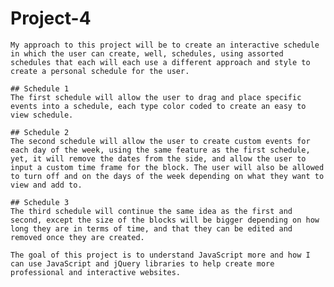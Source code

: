# Project-4
	My approach to this project will be to create an interactive schedule in which the user can create, well, schedules, using assorted schedules that each will each use a different approach and style to create a personal schedule for the user.
	
	## Schedule 1
	The first schedule will allow the user to drag and place specific events into a schedule, each type color coded to create an easy to view schedule.
	
	## Schedule 2
	The second schedule will allow the user to create custom events for each day of the week, using the same feature as the first schedule, yet, it will remove the dates from the side, and allow the user to input a custom time frame for the block. The user will also be allowed to turn off and on the days of the week depending on what they want to view and add to.
	
	## Schedule 3
	The third schedule will continue the same idea as the first and second, except the size of the blocks will be bigger depending on how long they are in terms of time, and that they can be edited and removed once they are created.

	The goal of this project is to understand JavaScript more and how I can use JavaScript and jQuery libraries to help create more professional and interactive websites.

